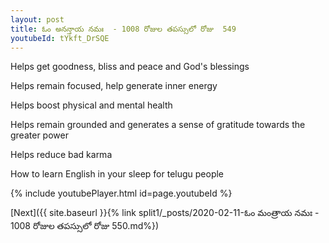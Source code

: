 ```yaml
---
layout: post
title: ఓం అనన్తాయ నమః  - 1008 రోజుల తపస్సులో రోజు  549
youtubeId: tYkft_DrSQE
---
```

 
 
Helps get goodness, bliss and peace and God's blessings
 
Helps remain focused, help generate inner energy 
 
Helps boost physical and mental health 
 
Helps remain grounded and generates a sense of gratitude towards the greater power 
 
Helps reduce bad karma
 
How to learn English in your sleep for telugu people
 
 
 
 


{% include youtubePlayer.html id=page.youtubeId %}
 
[Next]({{ site.baseurl }}{% link split1/_posts/2020-02-11-ఓం మంత్రాయ నమః   - 1008 రోజుల తపస్సులో రోజు  550.md%})
 

